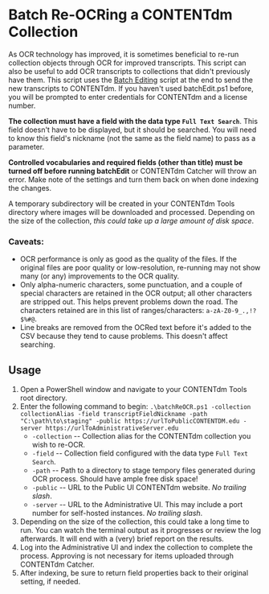 # Batch Re-OCRing a CONTENTdm Collection
As OCR technology has improved, it is sometimes beneficial to re-run collection objects through OCR for improved transcripts. This script can also be useful to add OCR transcripts to collections that didn't previously have them. This script uses the [Batch Editing](batchEdit.md) script at the end to send the new transcripts to CONTENTdm. If you haven't used batchEdit.ps1 before, you will be prompted to enter credentials for CONTENTdm and a license number.

**The collection must have a field with the data type `Full Text Search`**. This field doesn't have to be displayed, but it should be searched. You will need to know this field's nickname (not the same as the field name) to pass as a parameter. 

**Controlled vocabularies and required fields (other than title) must be turned off before running batchEdit** or CONTENTdm Catcher will throw an error. Make note of the settings and turn them back on when done indexing the changes.

A temporary subdirectory will be created in your CONTENTdm Tools directory where images will be downloaded and processed. Depending on the size of the collection, *this could take up a large amount of disk space*.

### Caveats:
  * OCR performance is only as good as the quality of the files. If the original files are poor quality or low-resolution, re-running may not show many (or any) improvements to the OCR quality.
  * Only alpha-numeric characters, some punctuation, and a couple of special characters are retained in the OCR output; all other characters are stripped out. This helps prevent problems down the road. The characters retained are in this list of ranges/characters: `a-zA-Z0-9_.,!?$%#@`.
  * Line breaks are removed from the OCRed text before it's added to the CSV because they tend to cause problems. This doesn't affect searching.

## Usage
1. Open a PowerShell window and navigate to your CONTENTdm Tools root directory.
2. Enter the following command to begin: `.\batchReOCR.ps1 -collection collectionAlias -field transcriptFieldNickname -path "C:\path\to\staging" -public https://urlToPublicCONTENTDM.edu -server https://urlToAdministrativeServer.edu`
     * `-collection` -- Collection alias for the CONTENTdm collection you wish to re-OCR.
     * `-field` -- Collection field configured with the data type `Full Text Search`.
     * `-path` -- Path to a directory to stage tempory files generated during OCR process. Should have ample free disk space!
     * `-public` -- URL to the Public UI CONTENTdm website. *No trailing slash*.
     * `-server` -- URL to the Administrative UI. This may include a port number for self-hosted instances. *No trailing slash*.
3. Depending on the size of the collection, this could take a long time to run. You can watch the terminal output as it progresses or review the log afterwards. It will end with a (very) brief report on the results.
4. Log into the Administrative UI and index the collection to complete the process. Approving is not necessary for items uploaded through CONTENTdm Catcher.
5. After indexing, be sure to return field properties back to their original setting, if needed.